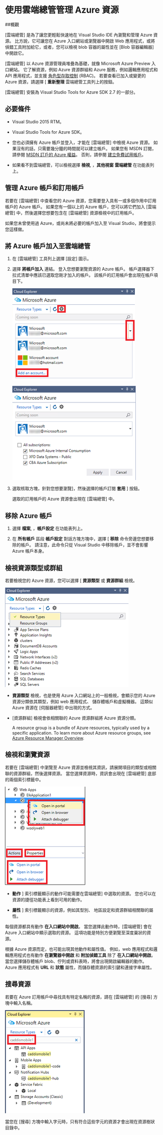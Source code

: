 <properties 
   pageTitle="使用雲端總管管理 Azure 資源"
   description="了解如何在 Visual Studio 內使用 [雲端總管] 瀏覽和管理 Azure 資源。"
   services="visual-studio-online"
   documentationCenter="na"
   authors="TomArcher"
   manager="douge"
   editor="" />
<tags 
   ms.service="multiple"
   ms.devlang="dotnet"
   ms.topic="article"
   ms.tgt_pltfrm="na"
   ms.workload="multiple"
   ms.date="08/13/2015"
   ms.author="tarcher" />

# 使用雲端總管管理 Azure 資源

##概觀

[雲端總管] 是為了讓您更輕鬆快速地在 Visual Studio IDE 內瀏覽和管理 Azure 資源。 比方說，它可讓您在 Azure 入口網站或瀏覽器中開啟 Web 應用程式，或將偵錯工具附加給它，或者，您可以檢視 blob 容器的屬性並在 [Blob 容器編輯器] 中開啟它。

[雲端總管] 以 Azure 資源管理員堆疊為基礎，就像 Microsoft Azure Preview 入口網站。 它了解資源，例如 Azure 資源群組和 Azure 服務，例如邏輯應用程式和 API 應用程式，並支援 [角色型存取控制](../role-based-access-control-configure/) (RBAC)。 若要查看已加入或變更的 Azure 資源，請選擇 [ **重新整理** 雲端總管工具列上的按鈕。

[雲端總管] 安裝為 Visual Studio Tools for Azure SDK 2.7 的一部分。 

## 必要條件

- Visual Studio 2015 RTM。

- Visual Studio Tools for Azure SDK。 
- 您也必須擁有 Azure 帳戶並登入，才能在 [雲端總管] 中檢視 Azure 資源。 如果沒有的話，只需要幾分鐘的時間就可以建立帳戶。 如果您有 MSDN 訂閱，請參閱 [MSDN 訂戶的 Azure 權益](http://azure.microsoft.com/pricing/member-offers/msdn-benefits-details/)。 否則，請參閱 [建立免費試用帳戶](http://azure.microsoft.com/pricing/free-trial/)。

- 如果看不到雲端總管，可以檢視選擇 **檢視**, ，**其他視窗** **雲端總管** 在功能表列上。

## 管理 Azure 帳戶和訂用帳戶

若要在 [雲端總管] 中查看您的 Azure 資源，您需要登入具有一或多個作用中訂用帳戶的 Azure 帳戶。 如果您有一個以上的 Azure 帳戶，您可以將它們加入 [雲端總管] 中，然後選擇您想要包含在 [雲端總管] 資源檢視中的訂用帳戶。

如果您未曾使用過 Azure，或尚未將必要的帳戶加入至 Visual Studio，將會提示您這樣做。

## 將 Azure 帳戶加入至雲端總管

1. 在 [雲端總管] 工具列上選擇 [設定] 圖示。

1. 選擇 **將帳戶加入** 連結。 登入您想要瀏覽資源的 Azure 帳戶。 帳戶選擇器下拉式清單中應該已選取您剛才加入的帳戶。 該帳戶的訂用帳戶會出現在帳戶項目下。

    ![新增 Azure 訂用帳戶](./media/vs-azure-tools-resources-managing-with-cloud-explorer/IC819514.png)

    ![選擇 Azure 訂用帳戶](./media/vs-azure-tools-resources-managing-with-cloud-explorer/IC819515.png)

1. 選取核取方塊，針對您想要瀏覽]，然後選擇的帳戶訂閱 **套用** ] 按鈕。

    選取的訂用帳戶的 Azure 資源會出現在 [雲端總管] 中。

## 移除 Azure 帳戶

1. 選擇 **檔案**, ，**帳戶設定** 在功能表列上。

1. 在 **所有帳戶** 區段 **帳戶設定** 對話方塊方塊中，選擇 [ **移除** 命令旁邊您想要移除的帳戶。 請注意，此命令只從 Visual Studio 中移除帳戶，並不會影響 Azure 帳戶本身。

## 檢視資源類型或群組

若要檢視您的 Azure 資源，您可以選擇 [ **資源類型** 或 **資源群組** 檢視。

![資源檢視下拉式清單](./media/vs-azure-tools-resources-managing-with-cloud-explorer/IC819516.png)

- **資源類型** 檢視，也是使用 Azure 入口網站上的一般檢視，會顯示您的 Azure 資源分類依其類型，例如 web 應用程式、 儲存體帳戶和虛擬機器。 這類似 Azure 資源在 [伺服器總管] 中出現的方式。

- [資源群組] 檢視會依相關聯的 Azure 資源群組將 Azure 資源分類。

 
    A resource group is a bundle of Azure resources, typically used by a specific application. To learn more about Azure resource groups, see [Azure Resource Manager Overview](https://azure.microsoft.com/documentation/articles/resource-group-overview/).

## 檢視和瀏覽資源

若要在 [雲端總管] 中瀏覽至 Azure 資源並檢視其資訊，請展開項目的類型或相關聯的資源群組，然後選擇資源。 當您選擇資源時，資訊會出現在 [雲端總管] 底部的兩個索引標籤中。

![選擇資源檢視](./media/vs-azure-tools-resources-managing-with-cloud-explorer/IC819517.png)

-  **動作** ] 索引標籤顯示的動作可能需要在雲端總管] 中選取的資源。 您也可以在資源的捷徑功能表上看到可用的動作。

-  **屬性** ] 索引標籤顯示的資源，例如其型別、 地區設定和資源群組相關聯的屬性。

每個資源都具有動作 **在入口網站中開啟**。 當您選擇此動作時，[雲端總管] 會在 Azure 入口網站中顯示選取的資源。 這項功能是特別方便瀏覽至深度巢狀的資源。

根據 Azure 資源而定，也可能出現其他動作和屬性值。 例如，web 應用程式和邏輯應用程式也有動作 **在瀏覽器中開啟** 和 **附加偵錯工具** 除了 **在入口網站中開啟**。 當您選擇儲存體帳戶 blob、佇列或資料表時，將會出現開啟編輯器的動作。 Azure 應用程式有 **URL** 和 **狀態** 屬性，而儲存體資源的索引鍵和連接字串屬性。

## 搜尋資源

若要在 Azure 訂用帳戶中尋找具有特定名稱的資源，請在 [雲端總管] 的 [搜尋] 方塊中輸入名稱。

![在 [雲端總管] 中尋找資源](./media/vs-azure-tools-resources-managing-with-cloud-explorer/IC820394.png)

當您在 [搜尋] 方塊中輸入字元時，只有符合這些字元的資源才會出現在資源樹狀目錄中。



